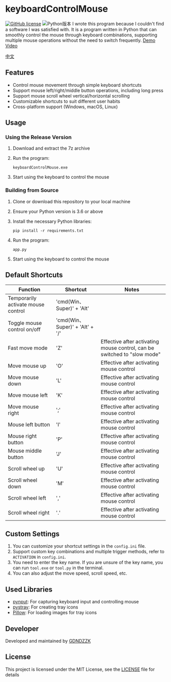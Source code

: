 # keyboardControlMouse

[![GitHub license](https://img.shields.io/github/license/GDNDZZK/keyboardControlMouse.svg)](https://github.com/GDNDZZK/keyboardControlMouse/blob/master/LICENSE) ![Python版本](https://img.shields.io/badge/python-3.6%2B-blue)
I wrote this program because I couldn't find a software I was satisfied with. It is a program written in Python that can smoothly control the mouse through keyboard combinations, supporting multiple mouse operations without the need to switch frequently.
[Demo Video](https://www.bilibili.com/video/BV1xH4y1s7kg)

[中文](./README.zh.md)

## Features

- Control mouse movement through simple keyboard shortcuts
- Support mouse left/right/middle button operations, including long press
- Support mouse scroll wheel vertical/horizontal scrolling
- Customizable shortcuts to suit different user habits
- Cross-platform support (Windows, macOS, Linux)

## Usage

### Using the Release Version

1. Download and extract the 7z archive
2. Run the program:

   ```
   keyboardControlMouse.exe
   ```
3. Start using the keyboard to control the mouse

### Building from Source

1. Clone or download this repository to your local machine
2. Ensure your Python version is 3.6 or above
3. Install the necessary Python libraries:

   ```
   pip install -r requirements.txt
   ```
4. Run the program:

   ```
   app.py
   ```
5. Start using the keyboard to control the mouse

## Default Shortcuts

| Function                           | Shortcut                        | Notes                                                                    |
| ---------------------------------- | ------------------------------- | ------------------------------------------------------------------------ |
| Temporarily activate mouse control | 'cmd(Win、Super)' + 'Alt'       |                                                                          |
| Toggle mouse control on/off        | 'cmd(Win、Super)' + 'Alt' + '/' |                                                                          |
| Fast move mode                     | 'Z'                             | Effective after activating mouse control, can be switched to "slow mode" |
| Move mouse up                      | 'O'                             | Effective after activating mouse control                                 |
| Move mouse down                    | 'L'                             | Effective after activating mouse control                                 |
| Move mouse left                    | 'K'                             | Effective after activating mouse control                                 |
| Move mouse right                   | ';'                             | Effective after activating mouse control                                 |
| Mouse left button                  | 'I'                             | Effective after activating mouse control                                 |
| Mouse right button                 | 'P'                             | Effective after activating mouse control                                 |
| Mouse middle button                | 'J'                             | Effective after activating mouse control                                 |
| Scroll wheel up                    | 'U'                             | Effective after activating mouse control                                 |
| Scroll wheel down                  | 'M'                             | Effective after activating mouse control                                 |
| Scroll wheel left                  | ','                             | Effective after activating mouse control                                 |
| Scroll wheel right                 | '.'                             | Effective after activating mouse control                                 |

## Custom Settings

1. You can customize your shortcut settings in the `config.ini` file.
2. Support custom key combinations and multiple trigger methods, refer to `ACTIVATION` in `config.ini`.
3. You need to enter the key name. If you are unsure of the key name, you can run `tool.exe` or `tool.py` in the terminal.
4. You can also adjust the move speed, scroll speed, etc.

## Used Libraries

- [pynput](https://github.com/moses-palmer/pynput): For capturing keyboard input and controlling mouse
- [pystray](https://github.com/moses-palmer/pystray): For creating tray icons
- [Pillow](https://github.com/python-pillow): For loading images for tray icons

## Developer

Developed and maintained by [GDNDZZK](https://github.com/GDNDZZK)

## License

This project is licensed under the MIT License, see the [LICENSE](https://github.com/GDNDZZK/keyboardControlMouse/blob/master/LICENSE) file for details
